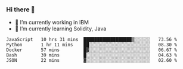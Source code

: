 ### Hi there 👋

<!--
**mathcodeman/mathcodeman** is a ✨ _special_ ✨ repository because its `README.md` (this file) appears on your GitHub profile.

Here are some ideas to get you started:

- 🔭 I’m currently working on ...
- 🌱 I’m currently learning ...
- 👯 I’m looking to collaborate on ...
- 🤔 I’m looking for help with ...
- 💬 Ask me about ...
- 📫 How to reach me: ...
- 😄 Pronouns: ...
- ⚡ Fun fact: ...
-->

- 🔭 I’m currently working in IBM
- 🌱 I’m currently learning Solidity, Java

<!--START_SECTION:waka-->

```text
JavaScript   10 hrs 31 mins  ██████████████████▒░░░░░░   73.56 %
Python       1 hr 11 mins    ██░░░░░░░░░░░░░░░░░░░░░░░   08.30 %
Docker       57 mins         █▓░░░░░░░░░░░░░░░░░░░░░░░   06.67 %
Bash         39 mins         █░░░░░░░░░░░░░░░░░░░░░░░░   04.63 %
JSON         22 mins         ▓░░░░░░░░░░░░░░░░░░░░░░░░   02.60 %
```

<!--END_SECTION:waka-->
